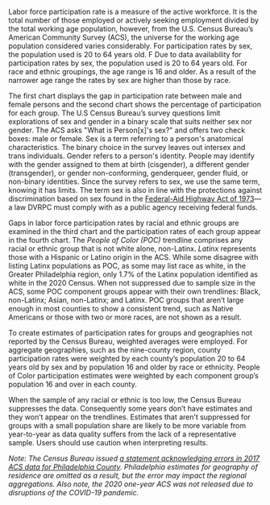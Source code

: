 Labor force participation rate is a measure of the active workforce. It is the total number of those employed or actively seeking employment divided by the total working age population, however, from the U.S. Census Bureau’s American Community Survey (ACS), the universe for the working age population considered varies considerably. For participation rates by sex, the population used is 20 to 64 years old. F Due to data availability for participation rates by sex, the population used is 20 to 64 years old. For race and ethnic groupings, the age range is 16 and older. As a result of the narrower age range the rates by sex are higher than those by race.

The first chart displays the gap in participation rate between male and female persons and the second chart shows the percentage of participation for each group. The U.S Census Bureau’s survey questions limit explorations of sex and gender in a binary scale that suits neither sex nor gender. The ACS asks "What is Person[x]'s sex?" and offers two check boxes: male or female. Sex is a term referring to a person's anatomical characteristics. The binary choice in the survey leaves out intersex and trans individuals. Gender refers to a person's identity. People may identify with the gender assigned to them at birth (cisgender), a different gender (transgender), or gender non-conforming, genderqueer, gender fluid, or non-binary identities. Since the survey refers to sex, we use the same term, knowing it has limits. The term sex is also in line with the protections against discrimination based on sex found in the [Federal-Aid Highway Act of 1973](https://www.law.cornell.edu/uscode/text/23/324)—a law DVRPC must comply with as a public agency receiving federal funds.

Gaps in labor force participation rates by racial and ethnic groups are examined in the third chart and the participation rates of each group appear in the fourth chart. The _People of Color (POC)_ trendline comprises any racial or ethnic group that is not white alone, non-Latinx. _Latinx_ represents those with a Hispanic or Latino origin in the ACS. While some disagree with listing Latinx populations as POC, as some may list race as white, in the Greater Philadelphia region, only 1.7% of the Latinx population identified as white in the 2020 Census. When not suppressed due to sample size in the ACS, some POC component groups appear with their own trendlines: Black, non-Latinx; Asian, non-Latinx; and Latinx. POC groups that aren’t large enough in most counties to show a consistent trend, such as Native Americans or those with two or more races, are not shown as a result.

To create estimates of participation rates for groups and geographies not reported by the Census Bureau, weighted averages were employed. For aggregate geographies, such as the nine-county region, county participation rates were weighted by each county’s population 20 to 64 years old by sex and by population 16 and older by race or ethnicity. People of Color participation estimates were weighted by each component group’s population 16 and over in each county.

When the sample of any racial or ethnic is too low, the Census Bureau suppresses the data. Consequently some years don’t have estimates and they won’t appear on the trendlines. Estimates that aren’t suppressed for groups with a small population share are likely to be more variable from year-to-year as data quality suffers from the lack of a representative sample. Users should use caution when interpreting results.

_Note: The Census Bureau issued [a statement acknowledging errors in 2017 ACS data for Philadelphia County](https://www.census.gov/programs-surveys/acs/technical-documentation/errata/121.html). Philadelphia estimates for geography of residence are omitted as a result, but the error may impact the regional aggregations.  Also note, the 2020 one-year ACS was not released due to disruptions of the COVID-19 pandemic._